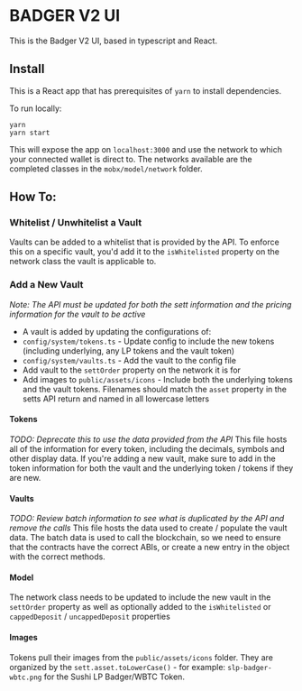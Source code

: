 # BADGER V2 UI

This is the Badger V2 UI, based in typescript and React.

## Install

This is a React app that has prerequisites of `yarn` to install dependencies.

To run locally:

```
yarn
yarn start
```

This will expose the app on `localhost:3000` and use the network to which your connected wallet is direct to. The networks available are the completed classes in the `mobx/model/network` folder.

## How To:

### Whitelist / Unwhitelist a Vault

Vaults can be added to a whitelist that is provided by the API. To enforce this on a specific vault, you'd add it to the `isWhitelisted` property on the network class the vault is applicable to.

### Add a New Vault

_Note: The API must be updated for both the sett information and the pricing information for the vault to be active_

-   A vault is added by updating the configurations of:
-   `config/system/tokens.ts` - Update config to include the new tokens (including underlying, any LP tokens and the vault token)
-   `config/system/vaults.ts` - Add the vault to the config file
-   Add vault to the `settOrder` property on the network it is for
-   Add images to `public/assets/icons` - Include both the underlying tokens and the vault tokens. Filenames should match the `asset` property in the setts API return and named in all lowercase letters

#### Tokens

_TODO: Deprecate this to use the data provided from the API_
This file hosts all of the information for every token, including the decimals, symbols and other display data. If you're adding a new vault, make sure to add in the token information for both the vault and the underlying token / tokens if they are new.

#### Vaults

_TODO: Review batch information to see what is duplicated by the API and remove the calls_
This file hosts the data used to create / populate the vault data. The batch data is used to call the blockchain, so we need to ensure that the contracts have the correct ABIs, or create a new entry in the object with the correct methods.

#### Model

The network class needs to be updated to include the new vault in the `settOrder` property as well as optionally added to the `isWhitelisted` or `cappedDeposit` / `uncappedDeposit` properties

#### Images

Tokens pull their images from the `public/assets/icons` folder. They are organized by the `sett.asset.toLowerCase()` - for example: `slp-badger-wbtc.png` for the Sushi LP Badger/WBTC Token.

